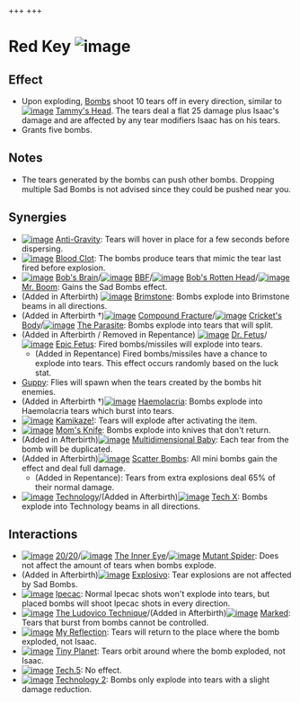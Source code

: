 +++
+++

 # Red Key ![image](/image/Red_Key.png) 


Effect
--------


* Upon exploding, [Bombs](/wiki/Bomb "Bomb") shoot 10 tears off in every direction, similar to [![image](/image/Tammy%27s_Head.png)](/wiki/Tammy%27s_Head "Tammy's Head") [Tammy's Head](/wiki/Tammy%27s_Head "Tammy's Head"). The tears deal a flat 25 damage plus Isaac's damage and are affected by any tear modifiers Isaac has on his tears.
* Grants five bombs.


Notes
-------


* The tears generated by the bombs can push other bombs. Dropping multiple Sad Bombs is not advised since they could be pushed near you.


Synergies
-----------


* [![image](/image/Anti-Gravity.png)](/wiki/Anti-Gravity "Anti-Gravity") [Anti-Gravity](/wiki/Anti-Gravity "Anti-Gravity"): Tears will hover in place for a few seconds before dispersing.
* [![image](/image/Blood_Clot.png)](/wiki/Blood_Clot "Blood Clot") [Blood Clot](/wiki/Blood_Clot "Blood Clot"): The bombs produce tears that mimic the tear last fired before explosion.
* [![image](/image/Bob%27s_Brain.png)](/wiki/Bob%27s_Brain "Bob's Brain") [Bob's Brain](/wiki/Bob%27s_Brain "Bob's Brain")/[![image](/image/BBF.png)](/wiki/BBF "BBF") [BBF](/wiki/BBF "BBF")/[![image](/image/Bob%27s_Rotten_Head.png)](/wiki/Bob%27s_Rotten_Head "Bob's Rotten Head") [Bob's Rotten Head](/wiki/Bob%27s_Rotten_Head "Bob's Rotten Head")/[![image](/image/Mr._Boom.png)](/wiki/Mr._Boom "Mr. Boom") [Mr. Boom](/wiki/Mr._Boom "Mr. Boom"): Gains the Sad Bombs effect.
* (Added in Afterbirth) [![image](/image/Brimstone.png)](/wiki/Brimstone "Brimstone") [Brimstone](/wiki/Brimstone "Brimstone"): Bombs explode into Brimstone beams in all directions.
* (Added in Afterbirth †)[![image](/image/Compound_Fracture.png)](/wiki/Compound_Fracture "Compound Fracture") [Compound Fracture](/wiki/Compound_Fracture "Compound Fracture")/[![image](/image/Cricket%27s_Body.png)](/wiki/Cricket%27s_Body "Cricket's Body") [Cricket's Body](/wiki/Cricket%27s_Body "Cricket's Body")/[![image](/image/The_Parasite.png)](/wiki/The_Parasite "The Parasite") [The Parasite](/wiki/The_Parasite "The Parasite"): Bombs explode into tears that will split.
* (Added in Afterbirth / Removed in Repentance) [![image](/image/Dr._Fetus.png)](/wiki/Dr._Fetus "Dr. Fetus") [Dr. Fetus](/wiki/Dr._Fetus "Dr. Fetus")/ [![image](/image/Epic_Fetus.png)](/wiki/Epic_Fetus "Epic Fetus") [Epic Fetus](/wiki/Epic_Fetus "Epic Fetus"): Fired bombs/missiles will explode into tears.
	+ (Added in Repentance) Fired bombs/missiles have a chance to explode into tears. This effect occurs randomly based on the luck stat.
* [Guppy](/wiki/Guppy_(Transformation) "Guppy (Transformation)"): Flies will spawn when the tears created by the bombs hit enemies.
* (Added in Afterbirth †)[![image](/image/Haemolacria.png)](/wiki/Haemolacria "Haemolacria") [Haemolacria](/wiki/Haemolacria "Haemolacria"): Bombs explode into Haemolacria tears which burst into tears.
* [![image](/image/Kamikaze!.png)](/wiki/Kamikaze! "Kamikaze!") [Kamikaze!](/wiki/Kamikaze! "Kamikaze!"): Tears will explode after activating the item.
* [![image](/image/Mom%27s_Knife.png)](/wiki/Mom%27s_Knife "Mom's Knife") [Mom's Knife](/wiki/Mom%27s_Knife "Mom's Knife"): Bombs explode into knives that don't return.
* (Added in Afterbirth)[![image](/image/Multidimensional_Baby.png)](/wiki/Multidimensional_Baby "Multidimensional Baby") [Multidimensional Baby](/wiki/Multidimensional_Baby "Multidimensional Baby"): Each tear from the bomb will be duplicated.
* (Added in Afterbirth)[![image](/image/Scatter_Bombs.png)](/wiki/Scatter_Bombs "Scatter Bombs") [Scatter Bombs](/wiki/Scatter_Bombs "Scatter Bombs"): All mini bombs gain the effect and deal full damage.
	+ (Added in Repentance): Tears from extra explosions deal 65% of their normal damage.
* [![image](/image/Technology.png)](/wiki/Technology "Technology") [Technology](/wiki/Technology "Technology")/(Added in Afterbirth)[![image](/image/Tech_X.png)](/wiki/Tech_X "Tech X") [Tech X](/wiki/Tech_X "Tech X"): Bombs explode into Technology beams in all directions.


Interactions
--------------


* [![image](/image/20/20.png)](/wiki/20/20 "20/20") [20/20](/wiki/20/20 "20/20")/[![image](/image/The_Inner_Eye.png)](/wiki/The_Inner_Eye "The Inner Eye") [The Inner Eye](/wiki/The_Inner_Eye "The Inner Eye")/[![image](/image/Mutant_Spider.png)](/wiki/Mutant_Spider "Mutant Spider") [Mutant Spider](/wiki/Mutant_Spider "Mutant Spider"): Does not affect the amount of tears when bombs explode.
* (Added in Afterbirth)[![image](/image/Explosivo.png)](/wiki/Explosivo "Explosivo") [Explosivo](/wiki/Explosivo "Explosivo"): Tear explosions are not affected by Sad Bombs.
* [![image](/image/Ipecac.png)](/wiki/Ipecac "Ipecac") [Ipecac](/wiki/Ipecac "Ipecac"): Normal Ipecac shots won't explode into tears, but placed bombs will shoot Ipecac shots in every direction.
* [![image](/image/The_Ludovico_Technique.png)](/wiki/The_Ludovico_Technique "The Ludovico Technique") [The Ludovico Technique](/wiki/The_Ludovico_Technique "The Ludovico Technique")/(Added in Afterbirth)[![image](/image/Marked.png)](/wiki/Marked "Marked") [Marked](/wiki/Marked "Marked"): Tears that burst from bombs cannot be controlled.
* [![image](/image/My_Reflection.png)](/wiki/My_Reflection "My Reflection") [My Reflection](/wiki/My_Reflection "My Reflection"): Tears will return to the place where the bomb exploded, not Isaac.
* [![image](/image/Tiny_Planet.png)](/wiki/Tiny_Planet "Tiny Planet") [Tiny Planet](/wiki/Tiny_Planet "Tiny Planet"): Tears orbit around where the bomb exploded, not Isaac.
* [![image](/image/Tech.5.png)](/wiki/Tech.5 "Tech.5") [Tech.5](/wiki/Tech.5 "Tech.5"): No effect.
* [![image](/image/Technology_2.png)](/wiki/Technology_2 "Technology 2") [Technology 2](/wiki/Technology_2 "Technology 2"): Bombs only explode into tears with a slight damage reduction.


